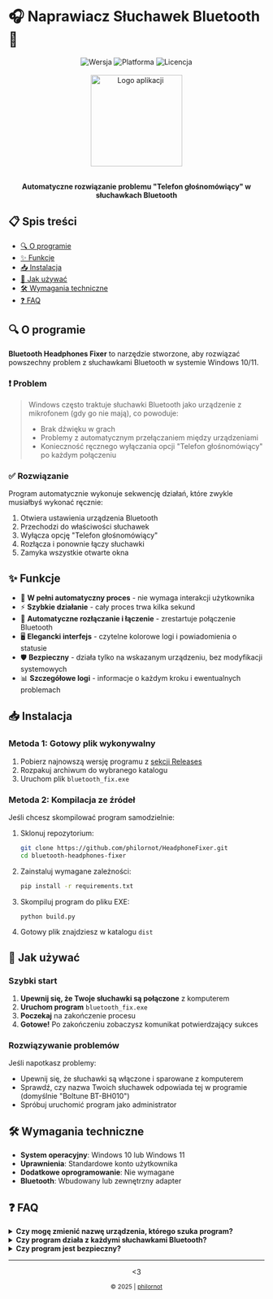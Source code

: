 # 🎧 Naprawiacz Słuchawek Bluetooth 🔧

<div align="center">
  <img src="https://img.shields.io/badge/Wersja-1.0-blue.svg" alt="Wersja" />
  <img src="https://img.shields.io/badge/Platforma-Windows%2010%2F11-brightgreen.svg" alt="Platforma" />
  <img src="https://img.shields.io/badge/Licencja-MIT-orange.svg" alt="Licencja" />
  <br><br>
  <img width="180" src="bluetooth_fix.ico" alt="Logo aplikacji" />
  <br><br>
  <p><strong>Automatyczne rozwiązanie problemu "Telefon głośnomówiący" w słuchawkach Bluetooth</strong></p>
</div>

## 📋 Spis treści

- [🔍 O programie](#-o-programie)
- [✨ Funkcje](#-funkcje)
- [📥 Instalacja](#-instalacja)
- [🚀 Jak używać](#-jak-używać)
- [🛠️ Wymagania techniczne](#️-wymagania-techniczne)
- [❓ FAQ](#-faq)

## 🔍 O programie

**Bluetooth Headphones Fixer** to narzędzie stworzone, aby rozwiązać powszechny problem z słuchawkami Bluetooth w systemie Windows 10/11. 

### ❗ Problem

> Windows często traktuje słuchawki Bluetooth jako urządzenie z mikrofonem (gdy go nie mają), co powoduje:
> - Brak dźwięku w grach
> - Problemy z automatycznym przełączaniem między urządzeniami
> - Konieczność ręcznego wyłączania opcji "Telefon głośnomówiący" po każdym połączeniu

### ✅ Rozwiązanie

Program automatycznie wykonuje sekwencję działań, które zwykle musiałbyś wykonać ręcznie:

1. Otwiera ustawienia urządzenia Bluetooth
2. Przechodzi do właściwości słuchawek
3. Wyłącza opcję "Telefon głośnomówiący"
4. Rozłącza i ponownie łączy słuchawki
5. Zamyka wszystkie otwarte okna

## ✨ Funkcje

- 🤖 **W pełni automatyczny proces** - nie wymaga interakcji użytkownika
- ⚡ **Szybkie działanie** - cały proces trwa kilka sekund
- 🔄 **Automatyczne rozłączanie i łączenie** - zrestartuje połączenie Bluetooth
- 🖥️ **Elegancki interfejs** - czytelne kolorowe logi i powiadomienia o statusie
- 🛡️ **Bezpieczny** - działa tylko na wskazanym urządzeniu, bez modyfikacji systemowych
- 📊 **Szczegółowe logi** - informacje o każdym kroku i ewentualnych problemach

## 📥 Instalacja

### Metoda 1: Gotowy plik wykonywalny

1. Pobierz najnowszą wersję programu z [sekcji Releases](https://github.com/philornot//releases)
2. Rozpakuj archiwum do wybranego katalogu
3. Uruchom plik `bluetooth_fix.exe`

### Metoda 2: Kompilacja ze źródeł

Jeśli chcesz skompilować program samodzielnie:

1. Sklonuj repozytorium:
   ```bash
   git clone https://github.com/philornot/HeadphoneFixer.git
   cd bluetooth-headphones-fixer
   ```

2. Zainstaluj wymagane zależności:
   ```bash
   pip install -r requirements.txt
   ```

3. Skompiluj program do pliku EXE:
   ```bash
   python build.py
   ```

4. Gotowy plik znajdziesz w katalogu `dist`

## 🚀 Jak używać

### Szybki start

1. **Upewnij się, że Twoje słuchawki są połączone** z komputerem
2. **Uruchom program** `bluetooth_fix.exe`
3. **Poczekaj** na zakończenie procesu
4. **Gotowe!** Po zakończeniu zobaczysz komunikat potwierdzający sukces

### Rozwiązywanie problemów

Jeśli napotkasz problemy:

- Upewnij się, że słuchawki są włączone i sparowane z komputerem
- Sprawdź, czy nazwa Twoich słuchawek odpowiada tej w programie (domyślnie "Boltune BT-BH010")
- Spróbuj uruchomić program jako administrator

## 🛠️ Wymagania techniczne

- **System operacyjny**: Windows 10 lub Windows 11
- **Uprawnienia**: Standardowe konto użytkownika
- **Dodatkowe oprogramowanie**: Nie wymagane
- **Bluetooth**: Wbudowany lub zewnętrzny adapter

## ❓ FAQ

<details>
  <summary><b>Czy mogę zmienić nazwę urządzenia, którego szuka program?</b></summary>
  
  Tak, możesz edytować plik `main.py` i zmienić wartość zmiennej `headphones_name` na nazwę Twoich słuchawek. Następnie musisz ponownie skompilować program używając `build.py`.
</details>

<details>
  <summary><b>Czy program działa z każdymi słuchawkami Bluetooth?</b></summary>
  
  Program powinien działać z większością słuchawek Bluetooth, które Windows nieprawidłowo rozpoznaje jako urządzenia z mikrofonem. Jeśli Twoje słuchawki faktycznie mają mikrofon, wyłączenie opcji "Telefon głośnomówiący" może zablokować jego funkcjonalność.
</details>

<details>
  <summary><b>Czy program jest bezpieczny?</b></summary>
  
  Tak, program wykonuje tylko standardowe operacje interfejsu użytkownika, które mógłbyś wykonać ręcznie. Nie modyfikuje rejestru Windows ani innych krytycznych ustawień systemowych.
</details>

---

<div align="center">
<p><3</p>
  <sub>© 2025 | <a href="https://github.com/philornot">philornot</a></sub>
</div>
